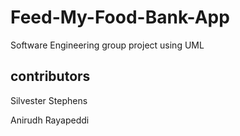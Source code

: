 # Feed-My-Food-Bank-App
Software Engineering group project using UML

## contributors 

Silvester Stephens

Anirudh Rayapeddi
